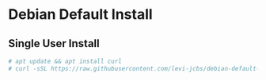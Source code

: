 # Debian Default Install

## Single User Install
```bash
# apt update && apt install curl
# curl -sSL https://raw.githubusercontent.com/levi-jcbs/debian-default-server/refs/heads/main/single-user-install.sh | sh
```